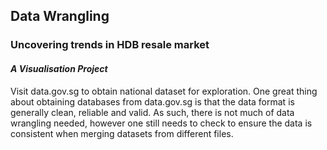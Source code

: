 ## Data Wrangling

### Uncovering trends in HDB resale market

#### *A Visualisation Project*

Visit data.gov.sg to obtain national dataset for exploration. One great thing about obtaining databases from data.gov.sg is that the data format is generally clean, reliable and valid. As such, there is not much of data wrangling needed, however one still needs to check to ensure the data is consistent when merging datasets from different files.

